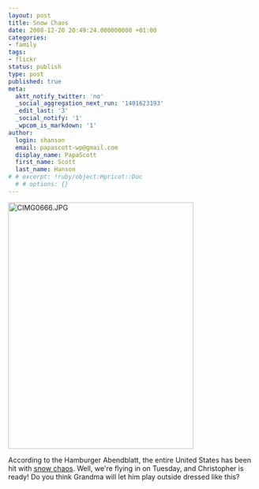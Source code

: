 ```yaml
---
layout: post
title: Snow Chaos
date: 2008-12-20 20:49:24.000000000 +01:00
categories:
- family
tags:
- flickr
status: publish
type: post
published: true
meta:
  aktt_notify_twitter: 'no'
  _social_aggregation_next_run: '1401623193'
  _edit_last: '3'
  _social_notify: '1'
  _wpcom_is_markdown: '1'
author:
  login: shanson
  email: papascott-wp@gmail.com
  display_name: PapaScott
  first_name: Scott
  last_name: Hanson
# # excerpt: !ruby/object:Hpricot::Doc
  # # options: {}
---
```

<p><a href="http://www.flickr.com/photos/51035717986@N01/3122750283" title="View 'CIMG0666.JPG' on Flickr.com"><img src="https://farm4.static.flickr.com/3263/3122750283_7b72c3dc62.jpg" alt="CIMG0666.JPG" border="0" width="375" height="500" /></a></p>
<p>According to the Hamburger Abendblatt, the entire United States has been hit with <a href="http://www.abendblatt.de/daten/2008/12/20/995028.html">snow chaos</a>. Well, we're flying in on Tuesday, and Christopher is ready! Do you think Grandma will let him play outside dressed like this?</p>
